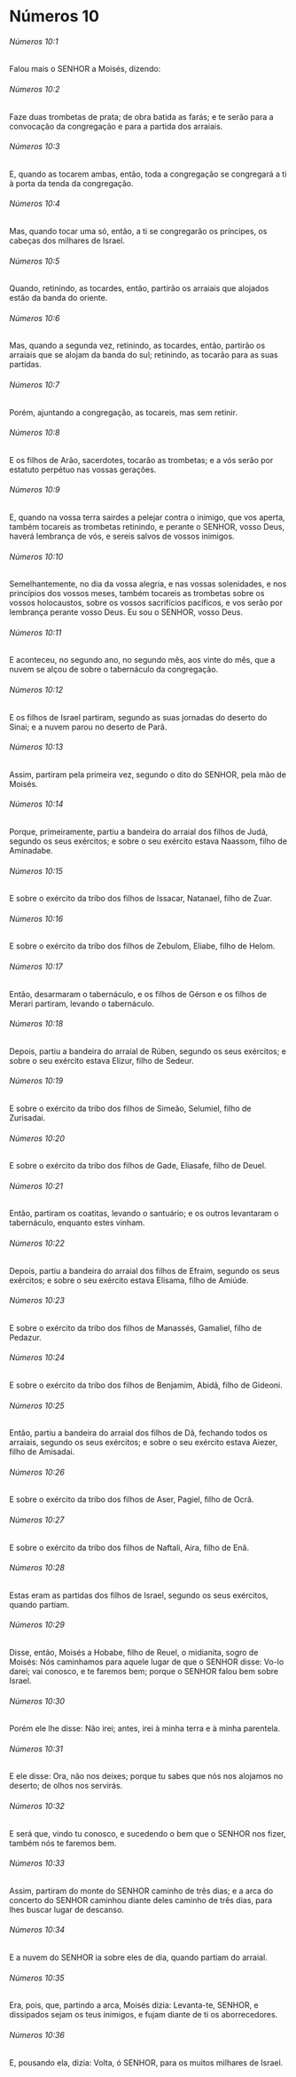 # Números 10

###### Números 10:1

Falou mais o SENHOR a Moisés, dizendo:

###### Números 10:2

Faze duas trombetas de prata; de obra batida as farás; e te serão para a convocação da congregação e para a partida dos arraiais.

###### Números 10:3

E, quando as tocarem ambas, então, toda a congregação se congregará a ti à porta da tenda da congregação.

###### Números 10:4

Mas, quando tocar uma só, então, a ti se congregarão os príncipes, os cabeças dos milhares de Israel.

###### Números 10:5

Quando, retinindo, as tocardes, então, partirão os arraiais que alojados estão da banda do oriente.

###### Números 10:6

Mas, quando a segunda vez, retinindo, as tocardes, então, partirão os arraiais que se alojam da banda do sul; retinindo, as tocarão para as suas partidas.

###### Números 10:7

Porém, ajuntando a congregação, as tocareis, mas sem retinir.

###### Números 10:8

E os filhos de Arão, sacerdotes, tocarão as trombetas; e a vós serão por estatuto perpétuo nas vossas gerações.

###### Números 10:9

E, quando na vossa terra sairdes a pelejar contra o inimigo, que vos aperta, também tocareis as trombetas retinindo, e perante o SENHOR, vosso Deus, haverá lembrança de vós, e sereis salvos de vossos inimigos.

###### Números 10:10

Semelhantemente, no dia da vossa alegria, e nas vossas solenidades, e nos princípios dos vossos meses, também tocareis as trombetas sobre os vossos holocaustos, sobre os vossos sacrifícios pacíficos, e vos serão por lembrança perante vosso Deus. Eu sou o SENHOR, vosso Deus.

###### Números 10:11

E aconteceu, no segundo ano, no segundo mês, aos vinte do mês, que a nuvem se alçou de sobre o tabernáculo da congregação.

###### Números 10:12

E os filhos de Israel partiram, segundo as suas jornadas do deserto do Sinai; e a nuvem parou no deserto de Parã.

###### Números 10:13

Assim, partiram pela primeira vez, segundo o dito do SENHOR, pela mão de Moisés.

###### Números 10:14

Porque, primeiramente, partiu a bandeira do arraial dos filhos de Judá, segundo os seus exércitos; e sobre o seu exército estava Naassom, filho de Aminadabe.

###### Números 10:15

E sobre o exército da tribo dos filhos de Issacar, Natanael, filho de Zuar.

###### Números 10:16

E sobre o exército da tribo dos filhos de Zebulom, Eliabe, filho de Helom.

###### Números 10:17

Então, desarmaram o tabernáculo, e os filhos de Gérson e os filhos de Merari partiram, levando o tabernáculo.

###### Números 10:18

Depois, partiu a bandeira do arraial de Rúben, segundo os seus exércitos; e sobre o seu exército estava Elizur, filho de Sedeur.

###### Números 10:19

E sobre o exército da tribo dos filhos de Simeão, Selumiel, filho de Zurisadai.

###### Números 10:20

E sobre o exército da tribo dos filhos de Gade, Eliasafe, filho de Deuel.

###### Números 10:21

Então, partiram os coatitas, levando o santuário; e os outros levantaram o tabernáculo, enquanto estes vinham.

###### Números 10:22

Depois, partiu a bandeira do arraial dos filhos de Efraim, segundo os seus exércitos; e sobre o seu exército estava Elisama, filho de Amiúde.

###### Números 10:23

E sobre o exército da tribo dos filhos de Manassés, Gamaliel, filho de Pedazur.

###### Números 10:24

E sobre o exército da tribo dos filhos de Benjamim, Abidã, filho de Gideoni.

###### Números 10:25

Então, partiu a bandeira do arraial dos filhos de Dã, fechando todos os arraiais, segundo os seus exércitos; e sobre o seu exército estava Aiezer, filho de Amisadai.

###### Números 10:26

E sobre o exército da tribo dos filhos de Aser, Pagiel, filho de Ocrã.

###### Números 10:27

E sobre o exército da tribo dos filhos de Naftali, Aira, filho de Enã.

###### Números 10:28

Estas eram as partidas dos filhos de Israel, segundo os seus exércitos, quando partiam.

###### Números 10:29

Disse, então, Moisés a Hobabe, filho de Reuel, o midianita, sogro de Moisés: Nós caminhamos para aquele lugar de que o SENHOR disse: Vo-lo darei; vai conosco, e te faremos bem; porque o SENHOR falou bem sobre Israel.

###### Números 10:30

Porém ele lhe disse: Não irei; antes, irei à minha terra e à minha parentela.

###### Números 10:31

E ele disse: Ora, não nos deixes; porque tu sabes que nós nos alojamos no deserto; de olhos nos servirás.

###### Números 10:32

E será que, vindo tu conosco, e sucedendo o bem que o SENHOR nos fizer, também nós te faremos bem.

###### Números 10:33

Assim, partiram do monte do SENHOR caminho de três dias; e a arca do concerto do SENHOR caminhou diante deles caminho de três dias, para lhes buscar lugar de descanso.

###### Números 10:34

E a nuvem do SENHOR ia sobre eles de dia, quando partiam do arraial.

###### Números 10:35

Era, pois, que, partindo a arca, Moisés dizia: Levanta-te, SENHOR, e dissipados sejam os teus inimigos, e fujam diante de ti os aborrecedores.

###### Números 10:36

E, pousando ela, dizia: Volta, ó SENHOR, para os muitos milhares de Israel.

